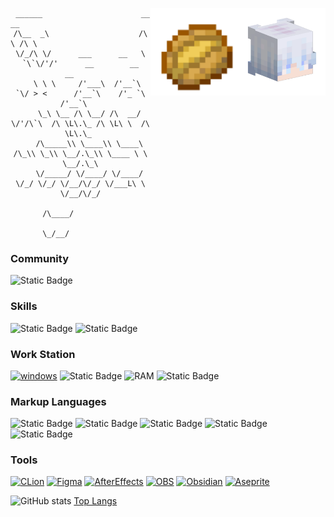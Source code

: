 <div align="center">
<img align="right" src="./avatarHead.png" width="140" heiget="140">
 <img align="right" src="./icons/Baked_Potato_JE4_BE2@1x.png" width="140" heiget="140">
 
```
 ______                      __   __                                   
/\__  _\                    /\ \ /\ \                                  
\/_/\ \/      ___      __   \ `\`\/'/'      __        __        __     
   \ \ \     /'___\  /'__`\  `\/ > <      /'__`\    /'_ `\    /'__`\   
    \_\ \__ /\ \__/ /\  __/     \/'/\`\  /\ \L\.\_ /\ \L\ \  /\ \L\.\_ 
    /\_____\\ \____\\ \____\    /\_\\ \_\\ \__/.\_\\ \____ \ \ \__/.\_\
    \/_____/ \/____/ \/____/    \/_/ \/_/ \/__/\/_/ \/___L\ \ \/__/\/_/
                                                      /\____/          
                                                      \_/__/           
```
</div>

### **Community**
![Static Badge](https://img.shields.io/badge/IceXaga-black?style=for-the-badge&logo=bilibili&link=https%3A%2F%2Fspace.bilibili.com%2F409605133)

### **Skills**
![Static Badge](https://img.shields.io/badge/markdown-black?style=for-the-badge&logo=markdown&logoSize=auto)
![Static Badge](https://img.shields.io/badge/shell-black?style=for-the-badge&logo=gnubash&logoSize=auto)

### **Work Station**
[![windows](https://img.shields.io/badge/windows-black?style=for-the-badge&logo=windows)](https://microsoft.com)
![Static Badge](https://img.shields.io/badge/-black?style=for-the-badge&logo=amd&logoSize=auto)
![RAM](https://img.shields.io/badge/16GB-black?style=for-the-badge&label=RAM&labelColor=white)
![Static Badge](https://img.shields.io/badge/512GB-black?style=for-the-badge&label=SSD&labelColor=white)


### **Markup Languages**
![Static Badge](https://img.shields.io/badge/c%2B%2B-black?style=for-the-badge&logo=cplusplus)
![Static Badge](https://img.shields.io/badge/html-black?style=for-the-badge&logo=html5)
![Static Badge](https://img.shields.io/badge/css-black?style=for-the-badge&logo=css3)
![Static Badge](https://img.shields.io/badge/javascript-black?style=for-the-badge&logo=javascript)
![Static Badge](https://img.shields.io/badge/python-black?style=for-the-badge&logo=python)

### **Tools**
[![CLion](https://img.shields.io/badge/clion-black?style=for-the-badge&logo=clion)](https://www.jetbrains.com/clion)
[![Figma](https://img.shields.io/badge/Figma-black?style=for-the-badge&logo=figma)](https://www.figma.com)
[![AfterEffects](https://img.shields.io/badge/After%20Effects-black?style=for-the-badge&logo=adobeaftereffects)](https://)
[![OBS](https://img.shields.io/badge/obsstudio-black?style=for-the-badge&logo=obsstudio)](https://https://obsproject.com/)
[![Obsidian](https://img.shields.io/badge/obsidian-black?style=for-the-badge&logo=obsidian)](https://obsidian.md)
[![Aseprite](https://img.shields.io/badge/aseprite-black?style=for-the-badge&logo=aseprite)](https://www.aseprite.org)


![GitHub stats](https://github-readme-stats.vercel.app/api?username=iceXaga&show_icons=true&theme=tokyonight)
[Top Langs](https://github-readme-stats.vercel.app/api/top-langs/?username=icexaga&layout=compact)
